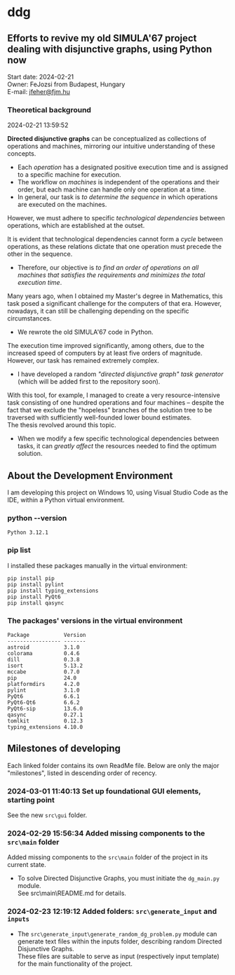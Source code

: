 
# ddg

## Efforts to revive my old SIMULA'67 project dealing with disjunctive graphs, using Python now

Start date: 2024-02-21  
Owner: FeJozsi from Budapest, Hungary  
E-mail: <jfeher@fjm.hu>  

### Theoretical background

2024-02-21 13:59:52

**Directed disjunctive graphs** can be conceptualized as collections of operations and machines,
mirroring our intuitive understanding of these concepts.

- Each *operation* has a designated positive execution time and is assigned
to a specific machine for execution.  
- The workflow on *machines* is independent of the operations and their order,
but each machine can handle only one operation at a time.  
- In general, our task is *to determine the sequence* in which operations are executed
on the machines.

However, we must adhere to specific *technological dependencies* between
operations, which are established at the outset.  

It is evident that technological dependencies cannot form a *cycle* between operations,
as these relations dictate that one operation must precede the other in the sequence.

- Therefore, our objective is *to find an order of operations on all machines that
satisfies the requirements and minimizes the total execution time*.

Many years ago, when I obtained my Master's degree in Mathematics, this task
posed a significant challenge for the computers of that era. However, nowadays,
it can still be challenging depending on the specific circumstances.

- We rewrote the old SIMULA'67 code in Python.

The execution time improved significantly, among others, due to the
increased speed of computers by at least five orders of magnitude.
However, our task has remained extremely complex.

- I have developed a random *"directed disjunctive graph" task generator*
(which will be added first to the repository soon).

With this tool, for example, I managed to create a very resource-intensive
task consisting of one hundred operations and four machines – despite the fact
that we exclude the "hopeless" branches of the solution tree to be traversed
with sufficiently well-founded lower bound estimates.  
The thesis revolved around this topic.

- When we modify a few specific technological dependencies between tasks,
it can *greatly affect* the resources needed to find the optimum solution.

## About the Development Environment

I am developing this project on Windows 10, using Visual Studio Code as the IDE,
within a Python virtual environment.

### python --version

    Python 3.12.1

### pip list

I installed these packages manually in the virtual environment:

    pip install pip
    pip install pylint
    pip install typing_extensions
    pip install PyQt6
    pip install qasync

### The packages' versions in the virtual environment

    Package           Version
    ----------------- -------
    astroid           3.1.0
    colorama          0.4.6
    dill              0.3.8
    isort             5.13.2
    mccabe            0.7.0
    pip               24.0
    platformdirs      4.2.0
    pylint            3.1.0
    PyQt6             6.6.1
    PyQt6-Qt6         6.6.2
    PyQt6-sip         13.6.0
    qasync            0.27.1
    tomlkit           0.12.3
    typing_extensions 4.10.0

## Milestones of developing

Each linked folder contains its own ReadMe file.
Below are only the major "milestones", listed in descending order of recency.

### 2024-03-01 11:40:13 Set up foundational GUI elements, starting point

See the new `src\gui` folder.

### 2024-02-29 15:56:34 Added missing components to the `src\main` folder

Added missing components to the `src\main` folder of the project
in its current state.

- To solve Directed Disjunctive Graphs, you must initiate the `dg_main.py` module.  
See src\main\README.md for details.

### 2024-02-23 12:19:12 Added folders: `src\generate_input` and `inputs`

- The `src\generate_input\generate_random_dg_problem.py` module can generate
text files within the inputs folder, describing random Directed Disjunctive Graphs.  
These files are suitable to serve as input (respectively input template) for the main
functionality of the project.
